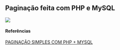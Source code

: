 ## Paginação feita com PHP e MySQL

<img src="https://adegaunibeer.caiorodriguesportfolios.com.br/img_gifs.gif">

<h4>Referências</h4>
<a href="https://www.youtube.com/watch?v=NxRvv1kJap8">PAGINAÇÃO SIMPLES COM PHP + MYSQL</a>
